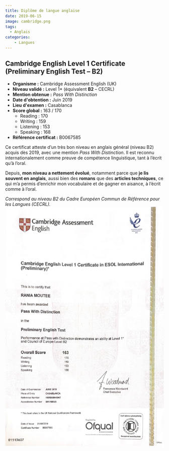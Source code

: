 ```yaml
---
title: Diplôme de langue anglaise
date: 2019-06-15
image: cambridge.png
tags: 
  - Anglais
categories:
    - Langues
---
```

## Cambridge English Level 1 Certificate (Preliminary English Test – B2)

- **Organisme :** Cambridge Assessment English (UK)
- **Niveau validé :** Level 1* (équivalent **B2** – CECRL)
- **Mention obtenue :** *Pass With Distinction*
- **Date d'obtention :** Juin 2019
- **Lieu d'examen :** Casablanca
- **Score global :** 163 / 170
  - Reading : 170
  - Writing : 159
  - Listening : 153
  - Speaking : 168
- **Référence certificat :** B0067585

Ce certificat atteste d’un très bon niveau en anglais général (niveau B2) acquis dès 2019, avec une mention *Pass With Distinction*. Il est reconnu internationalement comme preuve de compétence linguistique, tant à l’écrit qu’à l’oral.

Depuis, **mon niveau a nettement évolué**, notamment parce que **je lis souvent en anglais**, aussi bien des **romans** que des **articles techniques**, ce qui m’a permis d’enrichir mon vocabulaire et de gagner en aisance, à l’écrit comme à l’oral.

*Correspond au niveau B2 du Cadre Européen Commun de Référence pour les Langues (CECRL).*
![Diplome](Cambridge.png)